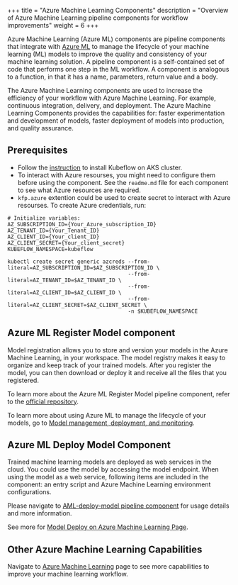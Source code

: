 +++
title = "Azure Machine Learning Components"
description = "Overview of Azure Machine Learning pipeline components for workflow improvements"
weight = 6
+++

Azure Machine Learning (Azure ML) components are pipeline components that integrate with [Azure ML](https://docs.microsoft.com/en-us/azure/machine-learning/) to manage the lifecycle of your machine learning (ML) models to improve the quality and consistency of your machine learning solution. A pipeline component is a self-contained set of code that performs one step in the ML workflow. A component is analogous to a function, in that it has a name, parameters, return value and a body. 

The Azure Machine Learning components are used to increase the efficiency of your workflow with Azure Machine Learning. For example, continuous integration, delivery, and deployment. The Azure Machine Learning Components provides the capabilities for: faster experimentation and development of models, faster deployment of models into production, and quality assurance.

## Prerequisites

- Follow the [instruction](https://www.kubeflow.org/docs/azure/) to install Kubeflow on AKS cluster.
- To interact with Azure resourses, you might need to configure them before using the component. See the `readme.md` file for each component to see what Azure resources are required.
- `kfp.azure` extention could be used to create secret to interact with Azure resourses. To create Azure credentials, run:

```shell
# Initialize variables:
AZ_SUBSCRIPTION_ID={Your_Azure_subscription_ID}
AZ_TENANT_ID={Your_Tenant_ID}
AZ_CLIENT_ID={Your_client_ID}
AZ_CLIENT_SECRET={Your_client_secret}
KUBEFLOW_NAMESPACE=kubeflow

kubectl create secret generic azcreds --from-literal=AZ_SUBSCRIPTION_ID=$AZ_SUBSCRIPTION_ID \
                                      --from-literal=AZ_TENANT_ID=$AZ_TENANT_ID \
                                      --from-literal=AZ_CLIENT_ID=$AZ_CLIENT_ID \
                                      --from-literal=AZ_CLIENT_SECRET=$AZ_CLIENT_SECRET \
                                      -n $KUBEFLOW_NAMESPACE
```

## Azure ML Register Model component


Model registration allows you to store and version your models in the Azure Machine Learning, in your workspace. The model registry makes it easy to organize and keep track of your trained models. After you register the model, you can then download or deploy it and receive all the files that you registered.

To learn more about the Azure ML Register Model pipeline component, refer to the [official repository](https://github.com/kubeflow/pipelines/tree/master/components/azure/azureml/aml-register-model).


To learn more about using Azure ML to manage the lifecycle of your models, go to [Model management, deployment, and monitoring](https://docs.microsoft.com/en-us/azure/machine-learning/concept-model-management-and-deployment).

## Azure ML Deploy Model Component

Trained machine learning models are deployed as web services in the cloud. You could use the model by accessing the model endpoint. When using the model as a web service, following items are included in the component: an entry script and Azure Machine Learning environment configurations.

Please navigate to [AML-deploy-model pipeline component](https://github.com/kubeflow/pipelines/tree/master/components/azure/azureml/aml-deploy-model) for usage details and more information.

See more for [Model Deploy on Azure Machine Learning Page](https://docs.microsoft.com/en-us/azure/machine-learning/concept-model-management-and-deployment).

## Other Azure Machine Learning Capabilities
Navigate to [Azure Machine Learning](https://docs.microsoft.com/en-us/azure/machine-learning/) page to see more capabilities to improve your machine learning workflow.
